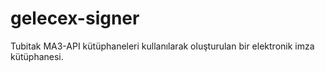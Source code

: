 # gelecex-signer
Tubitak MA3-API kütüphaneleri kullanılarak oluşturulan bir elektronik imza kütüphanesi.
